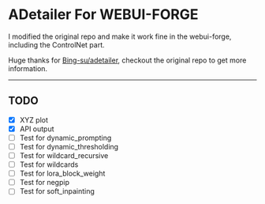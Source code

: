 # ADetailer For WEBUI-FORGE

I modified the original repo and make it work fine in the webui-forge, including the ControlNet part.

Huge thanks for [Bing-su/adetailer](https://github.com/Bing-su/adetailer.git), checkout the original repo to get more information.

---

## TODO

- [x] XYZ plot
- [x] API output
- [ ] Test for dynamic_prompting
- [ ] Test for dynamic_thresholding
- [ ] Test for wildcard_recursive
- [ ] Test for wildcards
- [ ] Test for lora_block_weight
- [ ] Test for negpip
- [ ] Test for soft_inpainting
